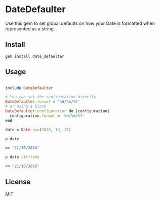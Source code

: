 # DateDefaulter
Use this gem to set global defaults on how your Date is formatted when represented as a string.

## Install
    gem install date_defaulter
## Usage
```ruby

include DateDefaulter

# You can set the configuration directly
DateDefaulter.format = '%d/%m/%Y'
# or using a block
DateDefaulter.configuration do |configuration|
  configuration.format = '%d/%m/%Y'
end

date = Date.new(2016, 10, 21)

p date

=> "21/10/2016"

p date.strftime

=> "21/10/2016"
```
## License
MIT